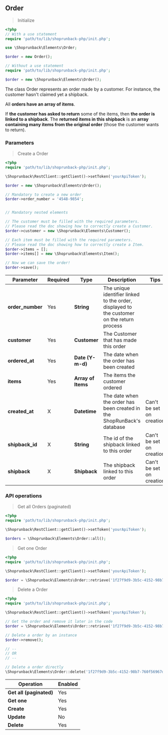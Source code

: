 ## Order

> Initialize

```php
<?php
// With a use statement
require 'path/to/lib/shoprunback-php/init.php';

use \Shoprunback\Elements\Order;

$order = new Order();

// Without a use statement
require 'path/to/lib/shoprunback-php/init.php';

$order = new \Shoprunback\Elements\Order();
```

The class Order represents an order made by a customer. For instance, the customer hasn't claimed yet a shipback.

All **orders have an array of items**.

If **the customer has asked to return** some of the items, then **the order is linked to a shipback**. The **returned items in this shipback** is an **array containing many items from the original order** (those the customer wants to return).

### Parameters

> Create a Order

```php
<?php
require 'path/to/lib/shoprunback-php/init.php';

\Shoprunback\RestClient::getClient()->setToken('yourApiToken');

$order = new \Shoprunback\Elements\Order();

// Mandatory to create a new order
$order->order_number = '4548-9854';


// Mandatory nested elements

// The customer must be filled with the required parameters.
// Please read the doc showing how to correctly create a Customer.
$order->customer = new \Shoprunback\Elements\Customer();

// Each item must be filled with the required parameters.
// Please read the doc showing how to correctly create a Item.
$order->items = [];
$order->items[] = new \Shoprunback\Elements\Item();

// Now we can save the order!
$order->save();
```

Parameter | Required | Type | Description | Tips
-|-|-|-|-
**order_number** | Yes | **String** | The unique identifier linked to the order, displayed to the customer on the return process |
**customer** | Yes | **Customer** | The Customer that has made this order |
**ordered_at** | Yes | **Date (Y-m-d)** | The date when the order has been created |
**items** | Yes | **Array of Items** | The items the customer ordered |
**created_at** | X | **Datetime** | The date when the order has been created in the ShopRunBack's database | Can't be set on creation
**shipback_id** | X | **String** | The id of the shipback linked to this order | Can't be set on creation
**shipback** | X | **Shipback** | The shipback linked to this order | Can't be set on creation

### API operations

> Get all Orders (paginated)

```php
<?php
require 'path/to/lib/shoprunback-php/init.php';

\Shoprunback\RestClient::getClient()->setToken('yourApiToken');

$orders = \Shoprunback\Elements\Order::all();
```

> Get one Order

```php
<?php
require 'path/to/lib/shoprunback-php/init.php';

\Shoprunback\RestClient::getClient()->setToken('yourApiToken');

$order = \Shoprunback\Elements\Order::retrieve('1f27f9d9-3b5c-4152-98b7-760f56967deav');
```

> Delete a Order

```php
<?php
require 'path/to/lib/shoprunback-php/init.php';

\Shoprunback\RestClient::getClient()->setToken('yourApiToken');

// Get the order and remove it later in the code
$order = \Shoprunback\Elements\Order::retrieve('1f27f9d9-3b5c-4152-98b7-760f56967deav');

// Delete a order by an instance
$order->remove();

// --
// OR
// --

// Delete a order directly
\Shoprunback\Elements\Order::delete('1f27f9d9-3b5c-4152-98b7-760f56967deav');
```

Operation | Enabled
-|-
**Get all (paginated)** | Yes
**Get one** | Yes
**Create** | Yes
**Update** | No
**Delete** | Yes

